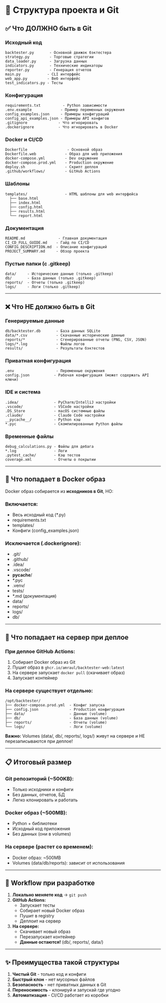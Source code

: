 # 📁 Структура проекта и Git

## ✅ Что ДОЛЖНО быть в Git

### Исходный код
```
backtester.py       - Основной движок бэктестера
strategy.py         - Торговые стратегии
data_loader.py      - Загрузка данных
indicators.py       - Технические индикаторы
reporter.py         - Генерация отчетов
main.py            - CLI интерфейс
web_app.py         - Веб интерфейс
test_indicators.py - Тесты
```

### Конфигурация
```
requirements.txt          - Python зависимости
.env.example             - Пример переменных окружения
config_examples.json     - Примеры конфигураций
config_api_examples.json - Примеры API конфигов
.gitignore              - Что игнорировать
.dockerignore           - Что игнорировать в Docker
```

### Docker и CI/CD
```
Dockerfile                  - Основной образ
Dockerfile.web             - Образ для web приложения
docker-compose.yml         - Dev окружение
docker-compose.prod.yml    - Production окружение
deploy.sh                  - Скрипт деплоя
.github/workflows/         - GitHub Actions
```

### Шаблоны
```
templates/                 - HTML шаблоны для web интерфейса
  ├── base.html
  ├── index.html
  ├── config.html
  ├── results.html
  └── report.html
```

### Документация
```
README.md               - Главная документация
CI_CD_FULL_GUIDE.md    - Гайд по CI/CD
CONFIG_DESCRIPTION.md  - Описание конфигураций
PROJECT_SUMMARY.md     - Обзор проекта
```

### Пустые папки (с .gitkeep)
```
data/     - Исторические данные (только .gitkeep)
db/       - База данных (только .gitkeep)
reports/  - Отчеты (только .gitkeep)
logs/     - Логи (только .gitkeep)
```

---

## ❌ Что НЕ должно быть в Git

### Генерируемые данные
```
db/backtester.db       - База данных SQLite
data/*.csv             - Скачанные исторические данные
reports/*              - Сгенерированные отчеты (PNG, CSV, JSON)
logs/*.log             - Файлы логов
results/               - Результаты бэктестов
```

### Приватная конфигурация
```
.env                   - Переменные окружения
config.json           - Рабочая конфигурация (может содержать API ключи)
```

### IDE и система
```
.idea/                - PyCharm/IntelliJ настройки
.vscode/              - VSCode настройки
.DS_Store             - macOS системные файлы
.claude/              - Claude Code настройки
__pycache__/          - Python кэш
*.pyc                 - Скомпилированные Python файлы
```

### Временные файлы
```
debug_calculations.py - Файлы для дебага
*.log                 - Логи
.pytest_cache/        - Кэш тестов
coverage.xml          - Отчеты о покрытии
```

---

## 🐳 Что попадает в Docker образ

Docker образ собирается из **исходников в Git**, НО:

### Включается:
- Весь исходный код (*.py)
- requirements.txt
- templates/
- Конфиги (config_examples.json)

### Исключается (.dockerignore):
- .git/
- .github/
- .idea/
- .vscode/
- __pycache__/
- *.pyc
- .venv/
- tests/
- *.md (документация)
- data/
- reports/
- logs/
- db/

---

## 🚀 Что попадает на сервер при деплое

### При деплое GitHub Actions:
1. Собирает Docker образ из Git
2. Пушит образ в `ghcr.io/amraul/backtester-web:latest`
3. На сервере запускает `docker pull` (скачивает образ)
4. Запускает контейнер

### На сервере существует отдельно:
```
/opt/backtester/
├── docker-compose.prod.yml  - Конфиг запуска
├── config.json              - Production конфигурация
├── data/                    - Данные (volume)
├── db/                      - База данных (volume)
├── reports/                 - Отчеты (volume)
└── logs/                    - Логи (volume)
```

**Важно:** Volumes (data/, db/, reports/, logs/) живут на сервере и НЕ перезаписываются при деплое!

---

## 📋 Итоговый размер

### Git репозиторий (~500KB):
- Только исходники и конфиги
- Без данных, отчетов, БД
- Легко клонировать и работать

### Docker образ (~500MB):
- Python + библиотеки
- Исходный код приложения
- Без данных (они в volumes)

### На сервере (растет со временем):
- Docker образ: ~500MB
- Volumes (data/db/reports): зависит от использования

---

## 🔄 Workflow при разработке

1. **Локально меняете код** → `git push`
2. **GitHub Actions:**
   - Запускает тесты
   - Собирает новый Docker образ
   - Пушит в registry
   - Деплоит на сервер
3. **На сервере:**
   - Скачивает новый образ
   - Перезапускает контейнер
   - **Данные остаются!** (db/, reports/, data/)

---

## ✨ Преимущества такой структуры

1. **Чистый Git** - только код и конфиги
2. **Быстрый клон** - нет мусорных файлов
3. **Безопасность** - нет приватных данных в Git
4. **Переносимость** - клонируй и запускай где угодно
5. **Автоматизация** - CI/CD работает из коробки
